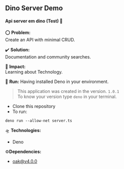 ## Dino Server Demo

#### Api server em dino (Test) 🦕

:o: **Problem:**<br>
Create an API with minimal CRUD.

:heavy_check_mark: **Solution:**<br>
Documentation and community searches.

:dart: **Impact:**<br>
Learning about Technology.

:bicyclist: **Run:**
Having installed Deno in your environment. <br>

> This application was created in the version. `1.0.1` <br>
To know your version type `deno` in your terminal.



 - Clone this repository
- To run:
```
deno run --allow-net server.ts
```

  
🛸 **Technologies:**
 - Deno 
 
⚙️**Dependencies:**
 - oak@v4.0.0